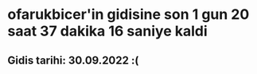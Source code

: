# ofarukbicer'in gidisine son 1 gun 20 saat 37 dakika 16 saniye kaldi

## Gidis tarihi: 30.09.2022 :(
